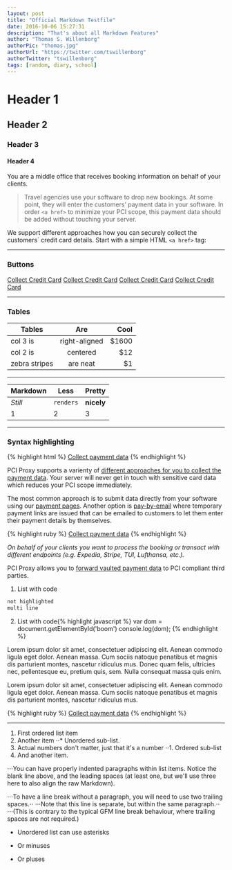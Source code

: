 ```yaml
---
layout: post
title: "Official Markdown Testfile"
date: 2016-10-06 15:27:31
description: "That's about all Markdown Features"
author: "Thomas S. Willenborg"
authorPic: "thomas.jpg"
authorUrl: "https://twitter.com/tswillenborg"
authorTwitter: "tswillenborg"
tags: [random, diary, school]
---
```


# Header 1
## Header 2
### Header 3
#### Header 4

You are a middle office that receives booking information on behalf of your clients.

> Travel agencies use your software to drop new bookings. At some point, they will enter the customers’ payment data in your software. In order `<a href>` to minimize your PCI scope, this payment data should be added without touching your server.

We support different approaches how you can securely collect the customers´ credit card details. Start with a simple HTML `<a href>` tag:

---

### Buttons

<a href="https://pilot.datatrans.biz/upp/jsp/upStart.jsp?merchantId=1100004624&refno=pci-proxy-redirect&amount=1&currency=CHF&theme=DT2015&uppAliasOnly=yes" target="_blank" class="big-button gray">Collect Credit Card</a>
<a href="https://pilot.datatrans.biz/upp/jsp/upStart.jsp?merchantId=1100004624&refno=pci-proxy-redirect&amount=1&currency=CHF&theme=DT2015&uppAliasOnly=yes" target="_blank" class="big-button red">Collect Credit Card</a>
<a href="https://pilot.datatrans.biz/upp/jsp/upStart.jsp?merchantId=1100004624&refno=pci-proxy-redirect&amount=1&currency=CHF&theme=DT2015&uppAliasOnly=yes" target="_blank" class="big-button blue">Collect Credit Card</a>
<a href="https://pilot.datatrans.biz/upp/jsp/upStart.jsp?merchantId=1100004624&refno=pci-proxy-redirect&amount=1&currency=CHF&theme=DT2015&uppAliasOnly=yes" target="_blank" class="big-button green">Collect Credit Card</a>

---

### Tables

| Tables        | Are           | Cool  |
| ------------- |:-------------:| -----:|
| col 3 is      | right-aligned | $1600 |
| col 2 is      | centered      |   $12 |
| zebra stripes | are neat      |    $1 |

---

Markdown | Less | Pretty
--- | --- | ---
*Still* | `renders` | **nicely**
1 | 2 | 3

---

### Syntax highlighting

{% highlight html %}
<a href="https://pilot.datatrans.biz/upp/jsp/upStart.jsp
            ?merchantId=1100004624
            &refno=pci-proxy-redirect
            &amount=1
            &currency=CHF
            &theme=DT2015
            &uppAliasOnly=yes">Collect payment data</a>
{% endhighlight %}

PCI Proxy supports a varienty of [different approaches for you to collect the payment data][1]. Your server will never get in touch with sensitive card data which reduces your PCI scope immediately.

 The most common approach is to submit data directly from your software using our [payment pages][2]. Another option is [pay-by-email][3] where temporary payment links are issued that can be emailed to customers to let them enter their payment details by themselves.

 {% highlight ruby %}
 <a href="https://pilot.datatrans.biz/upp/jsp/upStart.jsp
             ?merchantId=1100004624
             &refno=pci-proxy-redirect
             &amount=1
             &currency=CHF
             &theme=DT2015
             &uppAliasOnly=yes">Collect payment data</a>
 {% endhighlight %}

*On behalf of your clients you want to process the booking or transact with different endpoints (e.g. Expedia, Stripe, TUI, Lufthansa, etc.).*

 PCI Proxy allows you to [forward vaulted payment data][4] to PCI compliant third parties.



1. List with code

  ```html
  not highlighted
  multi line
  ```
2. List with code{% highlight javascript %}
var dom = document.getElementById('boom')
console.log(dom);
{% endhighlight %}

Lorem ipsum dolor sit amet, consectetuer adipiscing elit. Aenean commodo ligula eget dolor. Aenean massa. Cum sociis natoque penatibus et magnis dis parturient montes, nascetur ridiculus mus. Donec quam felis, ultricies nec, pellentesque eu, pretium quis, sem. Nulla consequat massa quis enim.

Lorem ipsum dolor sit amet, consectetuer adipiscing elit. Aenean commodo ligula eget dolor. Aenean massa. Cum sociis natoque penatibus et magnis dis parturient montes, nascetur ridiculus mus.

{% highlight ruby %}
<a href="https://pilot.datatrans.biz/upp/jsp/upStart.jsp
            ?merchantId=1100004624
            &refno=pci-proxy-redirect
            &amount=1
            &currency=CHF
            &theme=DT2015
            &uppAliasOnly=yes">Collect payment data</a>
{% endhighlight %}

[1]: collect_payment_data.html
[2]: website-application.html
[3]: https://www.datatrans.ch/en/offer/special-solutions/pay-by-e-mail
[4]: forward.html

---

1. First ordered list item
2. Another item
⋅⋅* Unordered sub-list.
1. Actual numbers don't matter, just that it's a number
⋅⋅1. Ordered sub-list
4. And another item.

⋅⋅⋅You can have properly indented paragraphs within list items. Notice the blank line above, and the leading spaces (at least one, but we'll use three here to also align the raw Markdown).

⋅⋅⋅To have a line break without a paragraph, you will need to use two trailing spaces.⋅⋅
⋅⋅⋅Note that this line is separate, but within the same paragraph.⋅⋅
⋅⋅⋅(This is contrary to the typical GFM line break behaviour, where trailing spaces are not required.)

* Unordered list can use asterisks
- Or minuses
+ Or pluses
